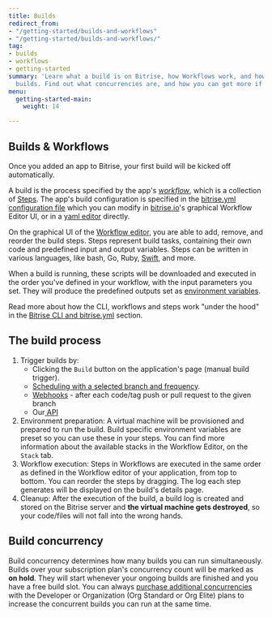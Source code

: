 ```yaml
---
title: Builds
redirect_from:
- "/getting-started/builds-and-workflows"
- "/getting-started/builds-and-workflows/"
tag:
- builds
- workflows
- getting-started
summary: 'Learn what a build is on Bitrise, how Workflows work, and how you can trigger
  builds. Find out what concurrencies are, and how you can get more if you need them. '
menu:
  getting-started-main:
    weight: 14

---
```

## Builds & Workflows

Once you added an app to Bitrise, your first build will be kicked off automatically.

A build is the process specified by the app's [_workflow_](/steps-and-workflows/getting-started-workflows), which is a collection of [Steps](/steps-and-workflows/getting-started-steps). The app's build configuration is specified in the [bitrise.yml configuration file](/bitrise-cli/basics-of-bitrise-yml) which you can modify in [bitrise.io](https://www.bitrise.io)'s graphical Workflow Editor UI, or in a [yaml editor](http://blog.bitrise.io/2016/02/12/edit-your-yaml-files-like-a-boss.html) directly.

On the graphical UI of the [Workflow editor](/steps-and-workflows/getting-started-workflows/), you are able to add, remove, and reorder the build steps. Steps represent build tasks, containing their own code and predefined input and output variables. Steps can be written in various languages, like bash, Go, Ruby, [Swift](https://go.bitrise.io/swift), and more.

When a build is running, these scripts will be downloaded and executed in the order you've defined in your workflow, with the input parameters you set. They will produce the predefined outputs set as [environment variables](/builds/available-environment-variables).

Read more about how the CLI, workflows and steps work "under the hood" in the [Bitrise CLI and bitrise.yml](/bitrise-cli/) section.

## The build process

1. Trigger builds by:
   * Clicking the `Build` button on the application's page (manual build trigger).
   * [Scheduling with a selected branch and frequency](/builds/scheduling-builds).
   * [Webhooks](/webhooks/) - after each code/tag push or pull request to the given branch
   * Our[ API](/api/build-trigger/)
2. Environment preparation:
   A virtual machine will be provisioned and prepared to run the build.
   Build specific environment variables are preset so you can use these in your steps.
   You can find more information about the available stacks in the Workflow Editor, on the `Stack` tab.
3. Workflow execution:
   Steps in Workflows are executed in the same order as defined in the Workflow editor of your application,
   from top to bottom. You can reorder the steps by dragging.
   The log each step generates will be displayed on the build's details page.
4. Cleanup:
   After the execution of the build, a build log is
   created and stored on the Bitrise server and **the virtual machine gets destroyed**,
   so your code/files will not fall into the wrong hands.

## Build concurrency

Build concurrency determines how many builds you can run simultaneously. Builds over your subscription plan's concurrency count will be marked as **on hold**.
They will start whenever your ongoing builds are finished and you have a free build slot. You can always [purchase additional concurrencies](https://www.bitrise.io/pricing) with the Developer or Organization (Org Standard or Org Elite) plans to increase the concurrent builds you can run at the same time.